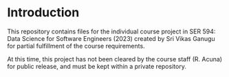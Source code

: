# Introduction
This repository contains files for the individual course project in SER 594: Data Science for Software Engineers (2023) created by Sri Vikas Ganugu for partial fulfillment of the course requirements.

At this time, this project has not been cleared by the course staff (R. Acuna) for public release, and must be kept within a private repository.


